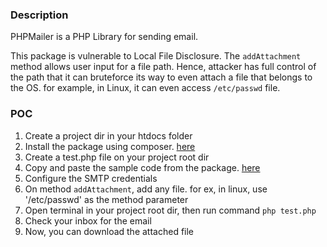 ### Description
PHPMailer is a PHP Library for sending email.

This package is vulnerable to Local File Disclosure. The `addAttachment` method allows user input for a file path. Hence, attacker has full control of the path that it can bruteforce its way to even attach a file that belongs to the OS. for example, in Linux, it can even access `/etc/passwd` file.

### POC
1. Create a project dir in your htdocs folder
2. Install the package using composer. [here](https://github.com/PHPMailer/PHPMailer#installation--loading)
3. Create a test.php file on your project root dir
4. Copy and paste the sample code from the package. [here](https://github.com/PHPMailer/PHPMailer#a-simple-example)
5. Configure the SMTP credentials
6. On method `addAttachment`, add any file. for ex, in linux, use '/etc/passwd' as the method parameter
7. Open terminal in your project root dir, then run command `php test.php`
8. Check your inbox for the email
9. Now, you can download the attached file
